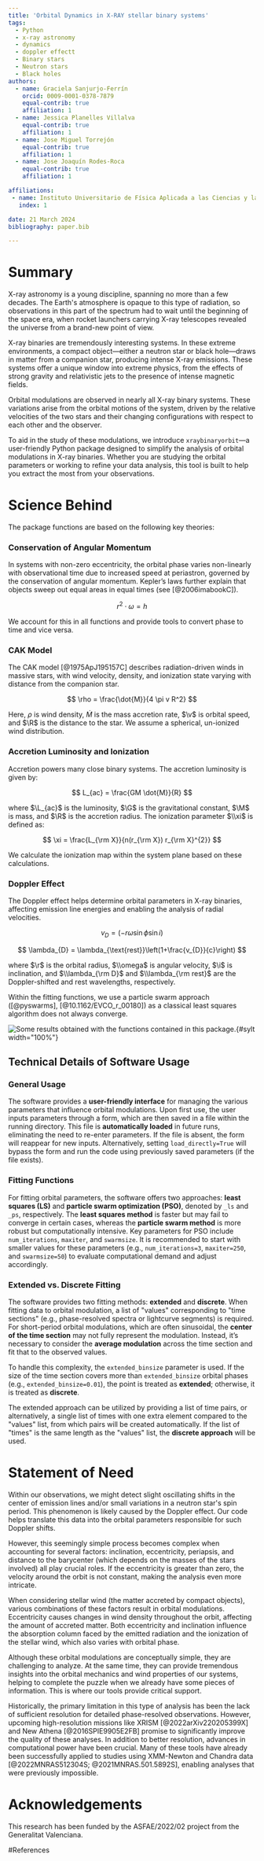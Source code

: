 ```yaml
---
title: 'Orbital Dynamics in X-RAY stellar binary systems'
tags:
  - Python
  - x-ray astronomy
  - dynamics
  - doppler effectt
  - Binary stars
  - Neutron stars
  - Black holes
authors:
  - name: Graciela Sanjurjo-Ferrín
    orcid: 0009-0001-0378-7879
    equal-contrib: true
    affiliation: 1
  - name: Jessica Planelles Villalva 
    equal-contrib: true 
    affiliation: 1
  - name: Jose Miguel Torrejón
    equal-contrib: true
    affiliation: 1
  - name: Jose Joaquín Rodes-Roca
    equal-contrib: true
    affiliation: 1

affiliations:
 - name: Instituto Universitario de Física Aplicada a las Ciencias y las Tecnologías, Universidad de Alicante, 03690 Alicante, Spain
   index: 1

date: 21 March 2024
bibliography: paper.bib

---
```



# Summary

X-ray astronomy is a young discipline, spanning no more than a few decades. The Earth's atmosphere is opaque to this type of radiation, so observations in this part of the spectrum had to wait until the beginning of the space era, when rocket launchers carrying X-ray telescopes revealed the universe from a brand-new point of view.

X-ray binaries are tremendously interesting systems. In these extreme environments, a compact object—either a neutron star or black hole—draws in matter from a companion star, producing intense X-ray emissions. These systems offer a unique window into extreme physics, from the effects of strong gravity and relativistic jets to the presence of intense magnetic fields.

Orbital modulations are observed in nearly all X-ray binary systems. These variations arise from the orbital motions of the system, driven by the relative velocities of the two stars and their changing configurations with respect to each other and the observer.

To aid in the study of these modulations, we introduce `xraybinaryorbit`—a user-friendly Python package designed to simplify the analysis of orbital modulations in X-ray binaries. Whether you are studying the orbital parameters or working to refine your data analysis, this tool is built to help you extract the most from your observations.

# Science Behind

The package functions are based on the following key theories:

### Conservation of Angular Momentum

In systems with non-zero eccentricity, the orbital phase varies non-linearly with observational time due to increased speed at periastron, governed by the conservation of angular momentum. Kepler’s laws further explain that objects sweep out equal areas in equal times (see [@2006imabookC]).

$$ r^2 \cdot \omega = h $$

We account for this in all functions and provide tools to convert phase to time and vice versa.

### CAK Model

The CAK model [@1975ApJ195157C] describes radiation-driven winds in massive stars, with wind velocity, density, and ionization state varying with distance from the companion star.

$$ \rho = \frac{\dot{M}}{4 \pi v R^2} $$

Here, $\rho$  is wind density, $\dot{M}$ is the mass accretion rate, $\v$ is orbital speed, and $\R$ is the distance to the star. We assume a spherical, un-ionized wind distribution.

### Accretion Luminosity and Ionization

Accretion powers many close binary systems. The accretion luminosity is given by:

$$ L_{ac} = \frac{GM \dot{M}}{R} $$

where $\L_{ac}$ is the luminosity, $\G$ is the gravitational constant, $\M$ is mass, and $\R$ is the accretion radius. The ionization parameter $\\xi$ is defined as:

$$ \xi = \frac{L_{\rm X}}{n(r_{\rm X}) r_{\rm X}^{2}} $$

We calculate the ionization map within the system plane based on these calculations.

### Doppler Effect

The Doppler effect helps determine orbital parameters in X-ray binaries, affecting emission line energies and enabling the analysis of radial velocities.

$$ v_{D} = (-r\omega \sin\phi \sin i) $$

$$ \lambda_{D} = \lambda_{\text{rest}}\left(1+\frac{v_{D}}{c}\right) $$

where $\r$ is the orbital radius, $\\omega$ is angular velocity, $\i$ is inclination, and $\\lambda_{\rm D}$ and $\\lambda_{\rm rest}$ are the Doppler-shifted and rest wavelengths, respectively.

Within the fitting functions, we use a particle swarm approach ([@pyswarms], [@10.1162/EVCO_r_00180]) as a classical least squares algorithm does not always converge.

![Some results obtained with the functions contained in this package.](joss.jpg){#sylt width="100%"}

## Technical Details of Software Usage

### General Usage

The software provides a **user-friendly interface** for managing the various parameters that influence orbital modulations. Upon first use, the user inputs parameters through a form, which are then saved in a file within the running directory. This file is **automatically loaded** in future runs, eliminating the need to re-enter parameters. If the file is absent, the form will reappear for new inputs. Alternatively, setting `load_directly=True` will bypass the form and run the code using previously saved parameters (if the file exists).

### Fitting Functions

For fitting orbital parameters, the software offers two approaches: **least squares (LS)** and **particle swarm optimization (PSO)**, denoted by `_ls` and `_ps`, respectively. The **least squares method** is faster but may fail to converge in certain cases, whereas the **particle swarm method** is more robust but computationally intensive. Key parameters for PSO include `num_iterations`, `maxiter`, and `swarmsize`. It is recommended to start with smaller values for these parameters (e.g., `num_iterations=3`, `maxiter=250`, and `swarmsize=50`) to evaluate computational demand and adjust accordingly.

### Extended vs. Discrete Fitting

The software provides two fitting methods: **extended** and **discrete**. When fitting data to orbital modulation, a list of "values" corresponding to "time sections" (e.g., phase-resolved spectra or lightcurve segments) is required. For short-period orbital modulations, which are often sinusoidal, the **center of the time section** may not fully represent the modulation. Instead, it’s necessary to consider the **average modulation** across the time section and fit that to the observed values.

To handle this complexity, the `extended_binsize` parameter is used. If the size of the time section covers more than `extended_binsize` orbital phases (e.g., `extended_binsize=0.01`), the point is treated as **extended**; otherwise, it is treated as **discrete**. 

The extended approach can be utilized by providing a list of time pairs, or alternatively, a single list of times with one extra element compared to the "values" list, from which pairs will be created automatically. If the list of "times" is the same length as the "values" list, the **discrete approach** will be used.

# Statement of Need

Within our observations, we might detect slight oscillating shifts in the center of emission lines and/or small variations in a neutron star's spin period. This phenomenon is likely caused by the Doppler effect. Our code helps translate this data into the orbital parameters responsible for such Doppler shifts.

However, this seemingly simple process becomes complex when accounting for several factors: inclination, eccentricity, periapsis, and distance to the barycenter (which depends on the masses of the stars involved) all play crucial roles. If the eccentricity is greater than zero, the velocity around the orbit is not constant, making the analysis even more intricate.

When considering stellar wind (the matter accreted by compact objects), various combinations of these factors result in orbital modulations. Eccentricity causes changes in wind density throughout the orbit, affecting the amount of accreted matter. Both eccentricity and inclination influence the absorption column faced by the emitted radiation and the ionization of the stellar wind, which also varies with orbital phase.

Although these orbital modulations are conceptually simple, they are challenging to analyze. At the same time, they can provide tremendous insights into the orbital mechanics and wind properties of our systems, helping to complete the puzzle when we already have some pieces of information. This is where our tools provide critical support.

Historically, the primary limitation in this type of analysis has been the lack of sufficient resolution for detailed phase-resolved observations. However, upcoming high-resolution missions like XRISM [@2022arXiv220205399X] and New Athena [@2016SPIE9905E2FB] promise to significantly improve the quality of these analyses. In addition to better resolution, advances in computational power have been crucial. Many of these tools have already been successfully applied to studies using XMM-Newton and Chandra data [@2022MNRAS512304S; @2021MNRAS.501.5892S], enabling analyses that were previously impossible.


# Acknowledgements

This research has been funded by the ASFAE/2022/02 project from the Generalitat Valenciana. 


#References
